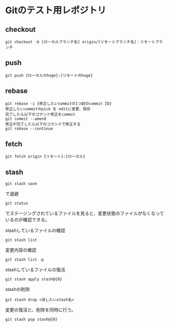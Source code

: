 # Gitのテスト用レポジトリ

## checkout
```
git checkout -b [ローカルブランチ名] origin/[リモートブランチ名]：リモートブランチ
```

## push
```
git push {ローカルのhoge}:{リモートのhoge}
```

## rebase
```
git rebase -i {修正したいcommitの1つ前のcommit ID}
修正したいcommitのpick を editに変更、保存
完了したら以下のコマンド修正をcommit
git commit --amend
修正が完了したら以下のコマンドで修正する
git rebase --continue
```

## fetch
```
git fetch origin {リモート}:{ローカル}
```

## stash

```
git stash save
```
で退避


```
git status
```

でステージングされているファイルを見ると、変更状態のファイルがなくなっているのが確認できる。

stashしているファイルの確認
```
git stash list
```

変更内容の確認

```
git stash list -p
```

stashしているファイルの復活
```
git stash apply stash@{0}
```

stashの削除
```
git stash drop <消したいstash名>
```

変更の復活と、削除を同時に行う。
```
git stash pop stash@{0}
```
